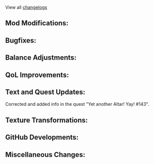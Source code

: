 
View all [changelogs](https://github.com/Divine-Journey-2/Divine-Journey-2/tree/main/changelog)

## Mod Modifications:



## Bugfixes:



## Balance Adjustments:



## QoL Improvements:



## Text and Quest Updates:

Corrected and added info in the quest "Yet another Altar! Yay! #143".

## Texture Transformations:



## GitHub Developments:



## Miscellaneous Changes:
